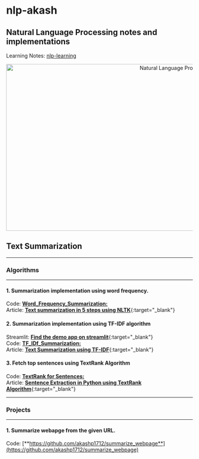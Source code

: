 # nlp-akash
## Natural Language Processing notes and implementations<br/>
Learning Notes: [nlp-learning](https://github.com/akashp1712/nlp-akash/blob/master/nlp-learning.md)

<p align="center">
<img src="./docs/images/nlp.jpg" alt="Natural Language Processing" width="900" height="450"/>
<p>

## Text Summarization
--------------------
### Algorithms
--------------------
#### 1. Summarization implementation using word frequency.
   Code: [**Word_Frequency_Summarization:**](https://github.com/akashp1712/nlp-akash/blob/master/text-summarization/Word_Frequency_Summarization.py) <br/>
   Article: [**Text summarization in 5 steps using NLTK**](https://becominghuman.ai/text-summarization-in-5-steps-using-nltk-65b21e352b65){:target="_blank"}

#### 2. Summarization implementation using TF-IDF algorithm
   Streamlit: [**Find the demo app on streamlit**](https://share.streamlit.io/akashp1712/streamlit-apps/main/text_summarization_streamlit.py){:target="_blank"} <br/>
   Code: [**TF_IDf_Summarization:**](https://github.com/akashp1712/nlp-akash/blob/master/text-summarization/TF_IDF_Summarization.py) <br/>
   Article: [**Text Summarization using TF-IDF**](https://towardsdatascience.com/text-summarization-using-tf-idf-e64a0644ace3){:target="_blank"}

#### 3. Fetch top sentences using TextRank Algorithm
   Code: [**TextRank for Sentences:**](https://github.com/akashp1712/nlp-akash/blob/master/text-summarization/text_rank_sentences.py) <br/>
   Article: [**Sentence Extraction in Python using TextRank Algorithm**](https://medium.com/analytics-vidhya/sentence-extraction-using-textrank-algorithm-7f5c8fd568cd){:target="_blank"}


--------------------
### Projects
--------------------
#### 1. Summarize webapge from the given URL.
   Code: [**https://github.com/akashp1712/summarize_webpage**](https://github.com/akashp1712/summarize_webpage)
